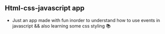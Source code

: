 ## Html-css-javascript app

- Just an app made with fun inorder to understand how to use events in javascript && also learning some css styling 📚
